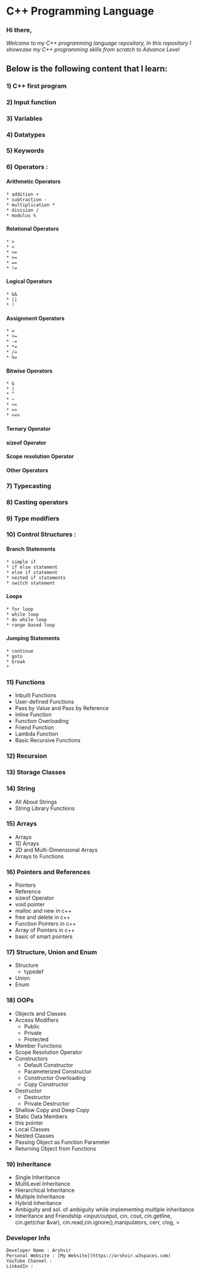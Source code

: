 # C++ Programming Language
### Hi there, 
*Welcome to my C++ programming language repository, In this repository I showcase my C++ programming skills from scratch to Advance Level*

## Below is the following content that I learn:
### 1) C++ first program
### 2) Input function
### 3) Variables
### 4) Datatypes
### 5) Keywords
### 6) Operators :
  #### Arithmetic Operators
    * addition +
    * subtraction -
    * multiplication *
    * division /
    * modulus %
  #### Relational Operators 
    * >
    * <
    * <=
    * >=
    * ==
    * !=
  #### Logical Operators
    * &&
    * ||
    * !
  #### Assignment Operators
    * =
    * +=
    * -=
    * *=
    * /=
    * %=
  #### Bitwise Operators
    * &
    * |
    * ^
    * ~
    * <<
    * >>
    * <<<
  #### Ternary Operator
  #### sizeof Operator
  #### Scope resolution Operator
  #### Other Operators
### 7) Typecasting
### 8) Casting operators
### 9) Type modifiers
### 10) Control Structures :
  #### Branch Statements
    * simple if
    * if else statement
    * else if statement
    * nested if statements
    * switch statement
  #### Loops
    * for loop
    * while loop
    * do while loop
    * range based loop
  #### Jumping Statements
    * continue
    * goto
    * break
    *
### 11) Functions
 * Inbuilt Functions
 * User-defined Functions
 * Pass by Value and Pass by Reference
 * Inline Function
 * Function Overloading 
 * Friend Function
 * Lambda Function
 * Basic Recursive Functions
### 12) Recursion
### 13) Storage Classes
### 14) String
 * All About Strings
 * String Library Functions
### 15) Arrays
 * Arrays
 * 1D Arrays
 * 2D and Multi-Dimensional Arrays
 * Arrays to Functions
### 16) Pointers and References
 * Pointers
 * Reference
 * sizeof Operator
 * void pointer
 * malloc and new in c++
 * free and delete in c++
 * Function Pointers in c++
 * Array of Pointers in c++
 * basic of smart pointers
### 17) Structure, Union and Enum
 * Structure
   * typedef
 * Union
 * Enum
### 18) OOPs
 * Objects and Classes
 * Access Modifiers
    * Public
    * Private 
    * Protected
 * Member Functions
 * Scope Resolution Operator
 * Constructors
    * Default Constructor
    * Parameterized Constructor
    * Constructor Overloading
    * Copy Constructor
 * Destructor
    * Destructor
    * Private Destructor
 * Shallow Copy and Deep Copy
 * Static Data Members
 * this pointer
 * Local Classes
 * Nested Classes
 * Passing Object as Function Parameter
 * Returning Object from Functions
### 19) Inheritance
 * Single Inheritance
 * MultiLevel Inheritance
 * Hierarchical Inheritance
 * Multiple Inheritance
 * Hybrid Inheritance
 * Ambiguity and sol. of ambiguity while implementing multiple inheritance
 * Inheritance and Friendship
<input/output, cin, cout, cin.getline, cin.get(char &var), cin.read,cin.ignore(),manipulators, cerr, clog, >

### Developer Info
    Developer Name : Arshvir
    Personal Website : [My Website](https://arshvir.w3spaces.com)
    YouTube Channel : 
    LinkedIn :
